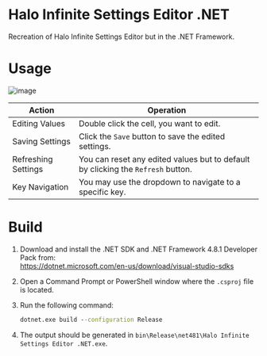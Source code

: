 # Halo Infinite Settings Editor .NET
 Recreation of Halo Infinite Settings Editor but in the .NET Framework.

# Usage
![image](https://github.com/Aetopia/Halo-Infinite-Settings-Editor-NET/assets/41850963/990e1b92-7160-4aa9-be19-a1d7cb8f64f4)

|Action|Operation|
|-|-|
|Editing Values|Double click the cell, you want to edit.|
|Saving Settings|Click the `Save` button to save the edited settings.|
|Refreshing Settings|You can reset any edited values but to default by clicking the `Refresh` button.|
|Key Navigation|You may use the dropdown to navigate to a specific key.|

# Build
1. Download and install the .NET SDK and .NET Framework 4.8.1 Developer Pack from:<br>https://dotnet.microsoft.com/en-us/download/visual-studio-sdks
2. Open a Command Prompt or PowerShell window where the `.csproj` file is located.
3. Run the following command:

    ```cmd
    dotnet.exe build --configuration Release
    ```
4. The output should be generated in `bin\Release\net481\Halo Infinite Settings Editor .NET.exe`.
